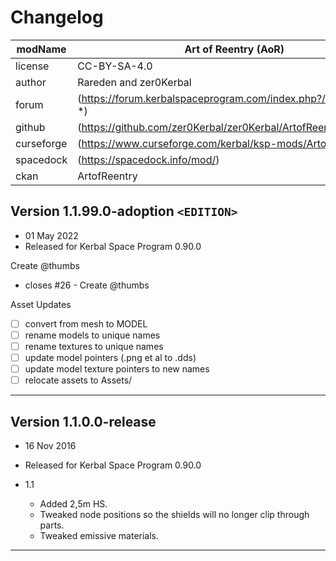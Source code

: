 ﻿# Changelog  
  
| modName    | Art of Reentry (AoR)                                            |
| ---------- | --------------------------------------------------------------- |
| license    | CC-BY-SA-4.0                                                    |
| author     | Rareden and zer0Kerbal                                          |
| forum      | (https://forum.kerbalspaceprogram.com/index.php?/topic/89638-*) |
| github     | (https://github.com/zer0Kerbal/zer0Kerbal/ArtofReentry)         |
| curseforge | (https://www.curseforge.com/kerbal/ksp-mods/ArtofReentry)       |
| spacedock  | (https://spacedock.info/mod/)                                   |
| ckan       | ArtofReentry                                                    |

## Version 1.1.99.0-adoption `<EDITION>`

* 01 May 2022
* Released for Kerbal Space Program 0.90.0

Create @thumbs
* closes #26 - Create @thumbs


Asset Updates
* [ ] convert from mesh to MODEL
* [ ] rename models to unique names
* [ ] rename textures to unique names
* [ ] update model pointers (.png et al to .dds)
* [ ] update model texture pointers to new names
* [ ] relocate assets to Assets/

---

## Version 1.1.0.0-release

* 16 Nov 2016
* Released for Kerbal Space Program 0.90.0

* 1.1
  * Added 2,5m HS.
  * Tweaked node positions so the shields will no longer clip through parts.
  * Tweaked emissive materials.

---

<!-- CC BY-ND 4.0 zer0Kerbal -->
